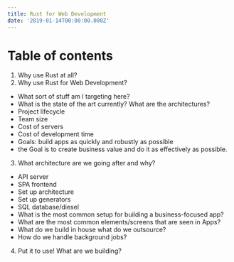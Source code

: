 ```yaml
---
title: Rust for Web Development
date: '2019-01-14T00:00:00.000Z'
---
```


# Table of contents

1. Why use Rust at all?
2. Why use Rust for Web Development?
  - What sort of stuff am I targeting here? 
  - What is the state of the art currently? What are the architectures?
  - Project lifecycle
  - Team size
  - Cost of servers
  - Cost of development time
  - Goals: build apps as quickly and robustly as possible
  - the Goal is to create business value and do it as effectively as possible. 
3. What architecture are we going after and why?
  - API server
  - SPA frontend
  - Set up architecture
  - Set up generators
  - SQL database/diesel
  - What is the most common setup for building a business-focused app?
  - What are the most common elements/screens that are seen in Apps?
  - What do we build in house what do we outsource?
  - How do we handle background jobs? 
4. Put it to use! What are we building?



